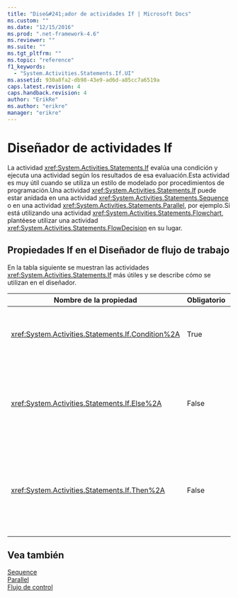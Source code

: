 ```yaml
---
title: "Dise&#241;ador de actividades If | Microsoft Docs"
ms.custom: ""
ms.date: "12/15/2016"
ms.prod: ".net-framework-4.6"
ms.reviewer: ""
ms.suite: ""
ms.tgt_pltfrm: ""
ms.topic: "reference"
f1_keywords: 
  - "System.Activities.Statements.If.UI"
ms.assetid: 930a8fa2-db98-43e9-ad6d-a85cc7a6519a
caps.latest.revision: 4
caps.handback.revision: 4
author: "ErikRe"
ms.author: "erikre"
manager: "erikre"
---
```

# Dise&#241;ador de actividades If
La actividad <xref:System.Activities.Statements.If> evalúa una condición y ejecuta una actividad según los resultados de esa evaluación.Esta actividad es muy útil cuando se utiliza un estilo de modelado por procedimientos de programación.Una actividad <xref:System.Activities.Statements.If> puede estar anidada en una actividad <xref:System.Activities.Statements.Sequence> o en una actividad <xref:System.Activities.Statements.Parallel>, por ejemplo.Si está utilizando una actividad <xref:System.Activities.Statements.Flowchart>, plantéese utilizar una actividad <xref:System.Activities.Statements.FlowDecision> en su lugar.  
  
## Propiedades If en el Diseñador de flujo de trabajo  
 En la tabla siguiente se muestran las actividades <xref:System.Activities.Statements.If> más útiles y se describe cómo se utilizan en el diseñador.  
  
|Nombre de la propiedad|Obligatorio|Uso|  
|----------------------------|-----------------|---------|  
|<xref:System.Activities.Statements.If.Condition%2A>|True|La condición que determina qué actividad secundaria se va a ejecutar.Para establecer <xref:System.Activities.Statements.If.Condition%2A>, escriba una expresión de [!INCLUDE[vbprvb](../code-quality/includes/vbprvb_md.md)] en el cuadro **Condition** en el diseñador de actividades **If** o en la cuadrícula de propiedades.|  
|<xref:System.Activities.Statements.If.Else%2A>|False|La actividad que se va a ejecutar si <xref:System.Activities.Statements.If.Condition%2A> es **false**.Para agregar una actividad que ejecute la bifurcación <xref:System.Activities.Statements.If.Else%2A>, coloque una actividad del **Cuadro de herramientas** en el cuadro **Else** en el diseñador de actividades **If** donde aparezca el texto con la sugerencia "Coloque la actividad aquí".|  
|<xref:System.Activities.Statements.If.Then%2A>|False|La actividad que se va a ejecutar si el valor de propiedad <xref:System.Activities.Statements.If.Condition%2A> es **true**.Para agregar una actividad que ejecute la bifurcación de la propiedad <xref:System.Activities.Statements.If.Then%2A>, coloque una actividad del **Cuadro de herramientas** en el cuadro **Then** del diseñador de actividad **If** con el texto de la sugerencia "Coloque la actividad aquí".|  
  
## Vea también  
 [Sequence](../workflow-designer/sequence-activity-designer.md)   
 [Parallel](../workflow-designer/parallel-activity-designer.md)   
 [Flujo de control](../workflow-designer/control-flow-activity-designers.md)